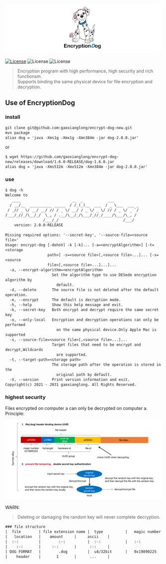 <div align=center><img src="https://github.com/gaoxianglong/encryption-dog/blob/master/resources/logo.png"/></div>

[![License](https://img.shields.io/badge/license-Apache%202-4EB1BA.svg)](https://www.apache.org/licenses/LICENSE-2.0.html) ![License](https://img.shields.io/badge/build-passing-brightgreen.svg) ![License](https://img.shields.io/badge/version-1.6.0--RELEASE-blue)
> Encryption program with high performance, high security and rich functionsm.<br/>
> Supports binding the same physical device for file encryption and decryption.<br/>

## Use of EncryptionDog
### install
```shell
git clone git@github.com:gaoxianglong/encrypt-dog-new.git
mvn package
alias dog = 'java -Xms1g -Xmx1g -Xmn384m -jar dog-2.0.0.jar'
```
or
```shell
$ wget https://github.com/gaoxianglong/encrypt-dog-new/releases/download/1.6.0-RELEASE/dog-1.6.0.jar
alias dog = 'java -Xms512m -Xmx512m -Xmn384m -jar dog-2.0.0.jar'
```
### use
```shell
$ dog -h
Welcome to
   ____                       __  _           ___
  / __/__  __________ _____  / /_(_)__  ___  / _ \___  ___ _
 / _// _ \/ __/ __/ // / _ \/ __/ / _ \/ _ \/ // / _ \/ _ `/
/___/_//_/\__/_/  \_, / .__/\__/_/\___/_//_/____/\___/\_, /
                 /___/_/                             /___/
	version: 2.0.0-RELEASE

Missing required options: '--secret-key', '--source-file=<source file>'
Usage: encrypt-dog [-dehoV] -k [-k]... [-a=<encryptAlgorithm>] [-t=<storage
                   path>] -s=<source file>[,<source file>...]... [-s=<source
                   file>[,<source file>...]...]...
  -a, --encrypt-algorithm=<encryptAlgorithm>
                     Set the algorithm type to use DESede encryption algorithm by
                       default.
  -d, --delete       The source file is not deleted after the default operation.
  -e, --encrypt      The default is decryption mode.
  -h, --help         Show this help message and exit.
  -k, --secret-key   Both encrypt and decrypt require the same secret key
  -o, --only-local   Encryption and decryption operations can only be performed
                       on the same physical device.Only Apple Mac is supported
  -s, --source-file=<source file>[,<source file>...]...
                     Target files that need to be encrypt and decrypt,Wildcards
                       are supported.
  -t, --target-path=<storage path>
                     The storage path after the operation is stored in the
                       original path by default.
  -V, --version      Print version information and exit.
Copyright(c) 2021 - 2031 gaoxianglong. All Rights Reserved.
```
### highest security
Files encrypted on computer a can only be decrypted on computer a.<br/>
Principle:
<div align=center><img src="https://github.com/gaoxianglong/encryption-dog/blob/master/resources/hs.png"/></div>

WARN:
> Deleting or damaging the random key will never complete decryption.<br/>
```
### file structure
|  file        | file extension name |  type          |   magic number |   location   |    amount     |     ascii    |
|  :-:         |        :-:          |  :-:           |   :-:          |    :-:       |     :-:       |      :-:     |
| DOG FORMAT   |        .dog         |  u4/32bit      |   0x19890225   |    header    |       1       |      ...     |

